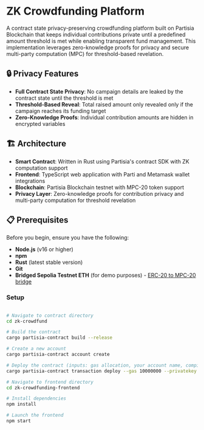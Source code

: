 # ZK Crowdfunding Platform

A contract state privacy-preserving crowdfunding platform built on Partisia Blockchain that keeps individual contributions private until a predefined amount threshold is met while enabling transparent fund management. This implementation leverages zero-knowledge proofs for privacy and secure multi-party computation (MPC) for threshold-based revelation.

## 🔒 Privacy Features


- **Full Contract State Privacy**: No campaign details are leaked by the contract state until the threshold is met
- **Threshold-Based Reveal**: Total raised amount only revealed only if the campaign reaches its funding target
- **Zero-Knowledge Proofs**: Individual contribution amounts are hidden in encrypted variables

## 🏗️ Architecture

- **Smart Contract**: Written in Rust using Partisia's contract SDK with ZK computation support
- **Frontend**: TypeScript web application with Parti and Metamask wallet integrations
- **Blockchain**: Partisia Blockchain testnet with MPC-20 token support
- **Privacy Layer**: Zero-knowledge proofs for contribution privacy and multi-party computation for threshold revelation

## 📋 Prerequisites

Before you begin, ensure you have the following:

- **Node.js** (v16 or higher)
- **npm**
- **Rust** (latest stable version)
- **Git**
- **Bridged Sepolia Testnet ETH** (for demo purposes) - [ERC-20 to MPC-20 bridge](https://browser.partisiablockchain.com/bridge)

### Setup

```bash

# Navigate to contract directory
cd zk-crowdfund

# Build the contract
cargo partisia-contract build --release

# Create a new account
cargo partisia-contract account create

# Deploy the contract (inputs: gas allocation, your account name, compiled contract location, campaign name, campaign description, MPC-20 token address, funding target in wei)
cargo partisia-contract transaction deploy --gas 10000000 --privatekey YOUR_ACCOUNT_NAME.pk target/wasm32-unknown-unknown/release/zk_crowdfunding.pbc "YOUR CAMPAIGN NAME" "your campaign description" "0117f2ccfcb0c56ce5b2ad440e879711a5ac8b64a6" 10

# Navigate to frontend directory
cd zk-crowdfunding-frontend

# Install dependencies
npm install

# Launch the frontend
npm start